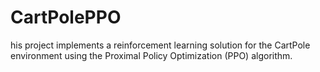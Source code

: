 # CartPolePPO
his project implements a reinforcement learning solution for the CartPole environment using the Proximal Policy Optimization (PPO) algorithm.
